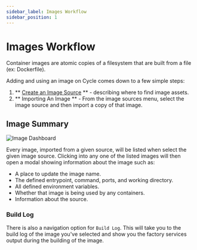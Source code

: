 ```yaml
---
sidebar_label: Images Workflow
sidebar_position: 1
---
```


# Images Workflow

Container images are atomic copies of a filesystem that are built from a file (ex: Dockerfile).

Adding and using an image on Cycle comes down to a few simple steps:

1. ** [Create an Image Source](/docs/images/sources/sources-overview#creating-sources) ** - describing where to find image assets.
2. ** Importing An Image ** - From the image sources menu, select the image source and then import a copy of that image.

## Image Summary

![Image Dashboard](https://static.cycle.io/portal-docs/images/image-dash.png)

Every image, imported from a given source, will be listed when select the given image source. Clicking into any one of the listed images will then open a modal showing information about the image such as:

- A place to update the image name.
- The defined entrypoint, command, ports, and working directory.
- All defined environment variables.
- Whether that image is being used by any containers.
- Information about the source.

### Build Log

There is also a navigation option for `Build Log`. This will take you to the build log of the image you've selected and show you the factory services output during the building of the image.
